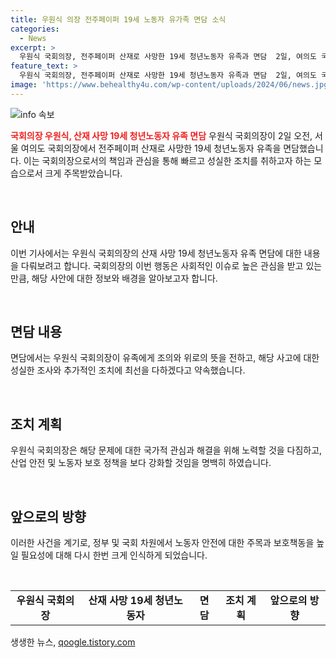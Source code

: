 ```yaml
---
title: 우원식 의장 전주페이퍼 19세 노동자 유가족 면담 소식
categories:
  - News
excerpt: >
  우원식 국회의장, 전주페이퍼 산재로 사망한 19세 청년노동자 유족과 면담  2일, 여의도 국회의장에서 우원식 국회의장이 전주페이퍼 산재로 사망한 19세 청년노동자 유족을 면담했다.
feature_text: >
  우원식 국회의장, 전주페이퍼 산재로 사망한 19세 청년노동자 유족과 면담  2일, 여의도 국회의장에서 우원식 국회의장이 전주페이퍼 산재로 사망한 19세 청년노동자 유족을 면담했다.
image: 'https://www.behealthy4u.com/wp-content/uploads/2024/06/news.jpg'
---
```


<p><img src="https://www.behealthy4u.com/wp-content/uploads/2024/06/news.jpg" alt="info 속보" /></p>

<p><b><span style="color: #ee2323;">국회의장 우원식, 산재 사망 19세 청년노동자 유족 면담</span></b>
우원식 국회의장이 2일 오전, 서울 여의도 국회의장에서 전주페이퍼 산재로 사망한 19세 청년노동자 유족을 면담했습니다. 이는 국회의장으로서의 책임과 관심을 통해 빠르고 성실한 조치를 취하고자 하는 모습으로서 크게 주목받았습니다.</p>

<p data-ke-size="size16">&nbsp;</p>

<h2 data-ke-size="size26">안내</h2>

<p>이번 기사에서는 우원식 국회의장의 산재 사망 19세 청년노동자 유족 면담에 대한 내용을 다뤄보려고 합니다. 국회의장의 이번 행동은 사회적인 이슈로 높은 관심을 받고 있는 만큼, 해당 사안에 대한 정보와 배경을 알아보고자 합니다.</p>

<p data-ke-size="size16">&nbsp;</p>

<h2 data-ke-size="size26">면담 내용</h2>

<p>면담에서는 우원식 국회의장이 유족에게 조의와 위로의 뜻을 전하고, 해당 사고에 대한 성실한 조사와 추가적인 조치에 최선을 다하겠다고 약속했습니다.</p>

<p data-ke-size="size16">&nbsp;</p>

<h2 data-ke-size="size26">조치 계획</h2>

<p>우원식 국회의장은 해당 문제에 대한 국가적 관심과 해결을 위해 노력할 것을 다짐하고, 산업 안전 및 노동자 보호 정책을 보다 강화할 것임을 명백히 하였습니다.</p>

<p data-ke-size="size16">&nbsp;</p>

<h2 data-ke-size="size26">앞으로의 방향</h2>

<p>이러한 사건을 계기로, 정부 및 국회 차원에서 노동자 안전에 대한 주목과 보호책동을 높일 필요성에 대해 다시 한번 크게 인식하게 되었습니다.</p>

<p data-ke-size="size16">&nbsp;</p>

<table>
  <tbody>
    <tr>
      <td style="text-align: center; height: 17px;"><b>우원식 국회의장</b></td>
      <td style="text-align: center; height: 17px;"><b>산재 사망 19세 청년노동자</b></td>
      <td style="text-align: center; height: 17px;"><b>면담</b></td>
      <td style="text-align: center; height: 17px;"><b>조치 계획</b></td>
      <td style="text-align: center; height: 17px;"><b>앞으로의 방향</b></td>
    </tr>
  </tbody>
</table>
생생한 뉴스, <a href="https://qoogle.tistory.com" rel="dofollow">qoogle.tistory.com</a>


